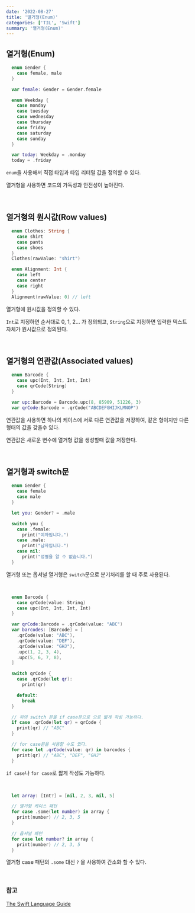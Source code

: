 ```yaml
---
date: '2022-08-27'
title: '열거형(Enum)'
categories: ['TIL', 'Swift']
summary: '열거형(Enum)'
---
```


## 열거형(Enum)

```swift
  enum Gender {
    case female, male
  }

  var female: Gender = Gender.female
```

```swift
  enum Weekday {
    case monday
    case tuesday
    case wednesday
    case thursday
    case friday
    case saturday
    case sunday
  }

  var today: Weekday = .monday
  today = .friday
```

`enum`을 사용해서 직접 타입과 타입 리터럴 값을 정의할 수 있다.

열거형을 사용하면 코드의 가독성과 안전성이 높아진다.

<br/>

## 열거형의 원시값(Row values)

```swift
  enum Clothes: String {
    case shirt
    case pants
    case shoes
  }
  Clothes(rawValue: "shirt")

  enum Alignment: Int {
    case left
    case center
    case right
  }
  Alignment(rawValue: 0) // left
```

열거형에 원시값을 정의할 수 있다.

`Int`로 지정하면 순서대로 0, 1, 2... 가 정의되고, `String`으로 지정하면 입력한 텍스트 자체가 원시값으로 정의된다.

<br/>

## 열거형의 연관값(Associated values)

```swift
  enum Barcode {
    case upc(Int, Int, Int, Int)
    case qrCode(String)
  }

  var upc:Barcode = Barcode.upc(8, 85909, 51226, 3)
  var qrCode:Barcode = .qrCode("ABCDEFGHIJKLMNOP")
```

연관값을 사용하면 하나의 케이스에 서로 다른 연관값을 저장하여, 같은 형이지만 다른 형태의 값을 갖을수 있다.

연관값은 새로운 변수에 열거형 값을 생성할때 값을 저장한다.

<br/>

## 열거형과 switch문

```swift
  enum Gender {
    case female
    case male
  }

  let you: Gender? = .male

  switch you {
    case .female:
      print("여자입니다.")
    case .male:
      print("남자입니다.")
    case nil:
      print("성별을 알 수 없습니다.")
  }
```

열거형 또는 옵셔널 열거형은 `switch`문으로 분기처리를 할 때 주로 사용된다.

<br/>

```swift
  enum Barcode {
    case qrCode(value: String)
    case upc(Int, Int, Int, Int)
  }

  var qrCode:Barcode = .qrCode(value: "ABC")
  var barcodes: [Barcode] = [
    .qrCode(value: "ABC"),
    .qrCode(value: "DEF"),
    .qrCode(value: "GHJ"),
    .upc(1, 2, 3, 4),
    .upc(5, 6, 7, 8),
  ]

  switch qrCode {
    case .qrCode(let qr):
      print(qr)

    default:
      break
  }

  // 위의 switch 문을 if case문으로 으로 짧게 작성 가능하다.
  if case .qrCode(let qr) = qrCode {
    print(qr) // "ABC"
  }

  // for case문을 사용할 수도 있다.
  for case let .qrCode(value: qr) in barcodes {
    print(qr) // "ABC", "DEF", "GHJ"
  }
```

`if case`나 `for case`로 짧게 작성도 가능하다.

<br/>

```swift
  let array: [Int?] = [nil, 2, 3, nil, 5]

  // 열거형 케이스 패턴
  for case .some(let number) in array {
    print(number) // 2, 3, 5
  }

  // 옵셔널 패턴
  for case let number? in array {
    print(number) // 2, 3, 5
  }
```

열거형 case 패턴의 `.some` 대신 `?` 을 사용하여 간소화 할 수 있다.

<br/>

### 참고

[The Swift Language Guide](https://jusung.gitbook.io/the-swift-language-guide/language-guide/08-enumerations)
